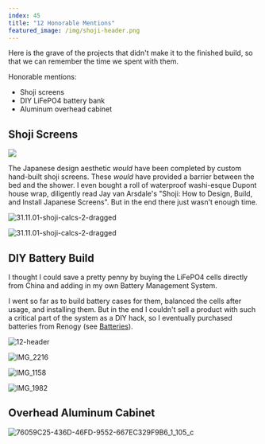 ```yaml
---
index: 45
title: "12 Honorable Mentions"
featured_image: /img/shoji-header.png
---
```


Here is the grave of the projects that didn't make it to the finished build, so that we can remember the time we spent with them.

Honorable mentions:
- Shoji screens
- DIY LiFePO4 battery bank 
- Aluminum overhead cabinet

## Shoji Screens

![](img/shoji-header.png)

The Japanese design aesthetic *would* have been completed by custom hand-built shoji screens. These *would* have provided a barrier between the bed and the shower. I even bought a roll of waterproof washi-esque Dupont house wrap, diligently read Jay van Arsdale's "Shoji: How to Design, Build, and Install Japanese Screens". But in the end there just wasn't enough time.

![31.11.01-shoji-calcs-2-dragged](img/31.11.01-shoji-calcs-2-dragged.jpg)

![31.11.01-shoji-calcs-2-dragged](img/31.11.01-shoji-calcs-2-dragged.jpg)

## DIY Battery Build

I thought I could save a pretty penny by buying the LiFePO4 cells directly from China and adding in my own Battery Management System. 

I went so far as to build battery cases for them, balanced the cells after usage, and installing them. But in the end I couldn't sell a product with such a critical part of the system as a DIY hack, so I eventually purchased batteries from Renogy (see [Batteries](Batteries.md)).

![12-header](img/12-header.png)

![IMG_2216](img/IMG_2216.jpg)

![IMG_1158](img/IMG_1158.jpg)

![IMG_1982](img/IMG_1982.jpg)

## Overhead Aluminum Cabinet

![76059C25-436D-46FD-9552-667EC329F9B6_1_105_c](img/76059C25-436D-46FD-9552-667EC329F9B6_1_105_c.jpeg)

